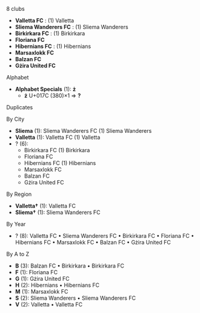 8 clubs

- **Valletta FC** : (1) Valletta
- **Sliema Wanderers FC** : (1) Sliema Wanderers
- **Birkirkara FC** : (1) Birkirkara
- **Floriana FC**
- **Hibernians FC** : (1) Hibernians
- **Marsaxlokk FC**
- **Balzan FC**
- **Gżira United FC**




Alphabet

- **Alphabet Specials** (1):  **ż** 
  - **ż** U+017C (380)×1 ⇒ **?**




Duplicates





By City

- **Sliema** (1): Sliema Wanderers FC  (1) Sliema Wanderers
- **Valletta** (1): Valletta FC  (1) Valletta
- ? (6): 
  - Birkirkara FC  (1) Birkirkara
  - Floriana FC 
  - Hibernians FC  (1) Hibernians
  - Marsaxlokk FC 
  - Balzan FC 
  - Gżira United FC 




By Region

- **Valletta†** (1):   Valletta FC
- **Sliema†** (1):   Sliema Wanderers FC




By Year

- ? (8):   Valletta FC • Sliema Wanderers FC • Birkirkara FC • Floriana FC • Hibernians FC • Marsaxlokk FC • Balzan FC • Gżira United FC






By A to Z

- **B** (3): Balzan FC • Birkirkara • Birkirkara FC
- **F** (1): Floriana FC
- **G** (1): Gżira United FC
- **H** (2): Hibernians • Hibernians FC
- **M** (1): Marsaxlokk FC
- **S** (2): Sliema Wanderers • Sliema Wanderers FC
- **V** (2): Valletta • Valletta FC




